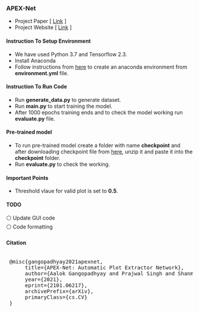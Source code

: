 ### APEX-Net
* Project Paper [ [Link](https://arxiv.org/abs/2101.06217) ]
* Project Website  [ [Link](https://sites.google.com/view/apexnetpaper) ]

#### Instruction To Setup Environment
* We have used Python 3.7 and Tensorflow 2.3.
* Install Anaconda
* Follow instructions from [here](https://docs.conda.io/projects/conda/en/4.6.1/user-guide/tasks/manage-environments.html) to create an anaconda environment from **environment.yml** file.

#### Instruction To Run Code
* Run **generate_data.py** to generate dataset.
* Run **main.py** to start training the model.
* After 1000 epochs training ends and to check the model working run **evaluate.py** file.

#### Pre-trained model
* To run pre-trained model create a folder with name **checkpoint** and after downloading checkpoint file from [here](https://drive.google.com/file/d/1THyD7zAukb8Io3kaVx5vxejA9pGh1Oyg/view?usp=sharing), unzip it and paste it into the **checkpoint** folder.
* Run **evaluate.py** to check the working.

#### Important Points
* Threshold vlaue for valid plot is set to **0.5**.

#### TODO
⚪ Update GUI code <br/>
:white_circle: Code formatting

#### Citation
<pre>
 
 @misc{gangopadhyay2021apexnet,
      title={APEX-Net: Automatic Plot Extractor Network}, 
      author={Aalok Gangopadhyay and Prajwal Singh and Shanmuganathan Raman},
      year={2021},
      eprint={2101.06217},
      archivePrefix={arXiv},
      primaryClass={cs.CV}
 }

</pre>
